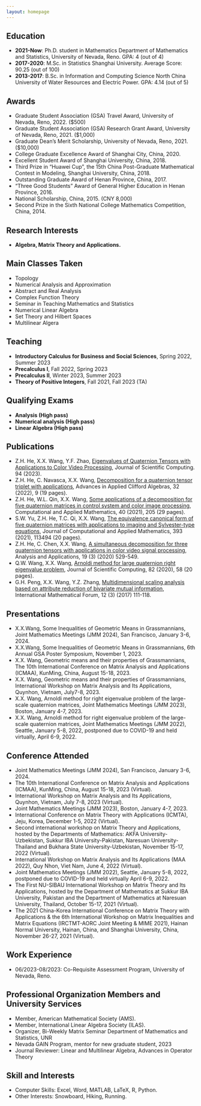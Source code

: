 ```yaml
---
layout: homepage
---
```




## Education
- **2021-Now**: Ph.D. student in Mathematics Department of Mathematics and Statistics,
 University of Nevada, Reno. GPA: 4 (out of 4)
- **2017-2020**: M.Sc. in Statistics Shanghai University. Average Score: 90.25 (out of 100)
- **2013-2017**:  B.Sc. in Information and Computing Science North China University of Water
 Resources and Electric Power. GPA: 4.14 (out of 5)

## Awards
- Graduate Student Association (GSA) Travel Award, University of Nevada, Reno, 2022. ($500)
- Graduate Student Association (GSA) Research Grant Award, University of Nevada, Reno, 2021. ($1,000)
- Graduate Dean’s Merit Scholarship, University of Nevada, Reno, 2021. ($10,000)
- College Graduate Excellence Award of Shanghai City, China, 2020.
- Excellent Student Award of Shanghai University, China, 2018.
- Third Prize in “Huawei Cup”, the 15th China Post-Graduate Mathematical Contest in Modeling, Shanghai University, China, 2018.
- Outstanding Graduate Award of Henan Province, China, 2017.
- “Three Good Students” Award of General Higher Education in Henan Province, 2016.
- National Scholarship, China, 2015. (CNY 8,000)
- Second Prize in the Sixth National College Mathematics Competition, China, 2014.

## Research Interests

- **Algebra, Matrix Theory and Applications.**  

## Main Classes Taken

- Topology
- Numerical Analysis and Approximation
- Abstract and Real Analysis
- Complex Function Theory
- Seminar in Teaching Mathematics and Statistics
- Numerical Linear Algebra
- Set Theory and Hilbert Spaces
- Multilinear Algera


## Teaching
- **Introductory Calculus for Business and Social Sciences**, Spring 2022, Summer 2023
- **Precalculus I**, Fall 2022, Spring 2023
- **Precalculus II**, Winter 2023, Summer 2023
- **Theory of Positive Integers**, Fall 2021, Fall 2023 (TA)

  
## Qualifying Exams
- **Analysis   (High pass)**
-  **Numerical analysis   (High pass)**
- **Linear Algebra  (High pass)**
 
## Publications
- 	Z.H. He, X.X. Wang, Y.F. Zhao, [Eigenvalues of Quaternion Tensors with Applications to Color Video Processing](https://doi.org/10.1007/s10915-022-02058-5), Journal of Scientific Computing. 94 (2023).
- Z.H. He, C. Navasca, X.X. Wang, [Decomposition for a quaternion tensor triplet with applications](https://doi.org/10.1007/s00006-021-01195-8), Advances in Applied Clifford Algebras, 32 (2022), 9 (19 pages).
- Z.H. He, W.L. Qin, X.X. Wang, [Some applications of a decomposition for five quaternion matrices in control system and color image processing](https://doi.org/10.1007/s40314-021-01579-3), Computational and Applied Mathematics, 40 (2021), 205 (29 pages).
- 	S.W. Yu, Z.H. He, T.C. Qi, X.X. Wang, [The equivalence canonical form of five quaternion matrices with applications to imaging and Sylvester-type equations](https://doi.org/10.1016/j.cam.2021.113494), Journal of Computational and Applied Mathematics, 393 (2021), 113494 (20 pages). 
- 	Z.H. He, C. Chen, X.X. Wang, [A simultaneous decomposition for three quaternion tensors with applications in color video signal processing](https://www.worldscientific.com/doi/10.1142/S0219530520400084), Analysis and Applications, 19 (3) (2020) 529-549. 
-	Q.W. Wang, X.X. Wang, [Arnoldi method for large quaternion right eigenvalue problem](https://doi.org/10.1007/s10915-020-01158-4), Journal of Scientific Computing, 82 (2020), 58 (20 pages).  
-	G.H. Peng, X.X. Wang, Y.Z. Zhang, [Multidimensional scaling analysis based on attribute reduction of bivariate mutual information](https://doi.org/10.12988/imf.2017.610133), International Mathematical Forum, 12 (3) (2017) 111-118. 

## Presentations
- X.X.Wang, Some Inequalities of Geometric Means in Grassmannians, Joint Mathematics Meetings (JMM 2024), San Francisco, January 3-6, 2024.
- 	X.X.Wang, Some Inequalities of Geometric Means in Grassmannians, 6th Annual GSA Poster Symposium, November 1, 2023.
- 	X.X. Wang, Geometric means and their properties of Grassmannians, The 10th International Conference on Matrix Analysis and Applications (ICMAA), KunMing, China, August 15-18, 2023.
- 	X.X. Wang, Geometric means and their properties of Grassmannians, International Workshop on Matrix Analysis and Its Applications, Quynhon, Vietnam, July7-8, 2023.
- 	X.X. Wang, Arnoldi method for right eigenvalue problem of the large-scale quaternion matrices, Joint Mathematics Meetings (JMM 2023), Boston, January 4-7, 2023.
- 	X.X. Wang, Arnoldi method for right eigenvalue problem of the large-scale quaternion matrices, Joint Mathematics Meetings (JMM 2022), Seattle, January 5-8, 2022, postponed due to COVID-19 and held virtually, April 6-9, 2022. 

## Conference Attended
- Joint Mathematics Meetings (JMM 2024), San Francisco, January 3-6, 2024.
-	The 10th International Conference on Matrix Analysis and Applications (ICMAA), KunMing, China, August 15-18, 2023 (Virtual).
-	International Workshop on Matrix Analysis and Its Applications, Quynhon, Vietnam, July 7-8, 2023 (Virtual).
-	Joint Mathematics Meetings (JMM 2023), Boston, January 4-7, 2023.
-	International Conference on Matrix Theory with Applications (ICMTA), Jeju, Korea, December 1-5, 2022 (Virtual).
-	Second international workshop on Matrix Theory and Applications, hosted by the Departments of Mathematics: AKFA University-Uzbekistan, Sukkur IBA University-Pakistan, Naresuan University-Thailand and Bukhara State University-Uzbekistan, November 15-17, 2022 (Virtual).
-	International Workshop on Matrix Analysis and Its Applications (MAA 2022), Quy Nhon, Viet Nam, June 4, 2022 (Virtual).
-	Joint Mathematics Meetings (JMM 2022), Seattle, January 5-8, 2022, postponed due to COVID-19 and held virtually April 6-9, 2022.
-	The First NU-SIBAU International Workshop on Matrix Theory and Its Applications, hosted by the Department of Mathematics at Sukkur IBA University, Pakistan and the Department of Mathematics at Naresuan University, Thailand, October 15-17, 2021 (Virtual).
-	The 2021 China-Korea International Conference on Matrix Theory with Applications & the 6th International Workshop on Matrix Inequalities and Matrix Equations (IRCTMT-AORC Joint Meeting & MIME 2021), Hainan Normal University, Hainan, China, and Shanghai University, China, November 26-27, 2021 (Virtual).

## Work Experience
- 06/2023-08/2023: Co-Requisite Assessment Program, University of Nevada, Reno.

## Professional Organization Members and University Services  
- Member, American Mathematical Society (AMS).
- Member, International Linear Algebra Society (ILAS).
- Organizer, Bi-Weekly Matrix Seminar Department of Mathematics and Statistics, UNR
- Nevada GAIN   Program, mentor for new graduate student, 2023	
- Journal Reviewer: Linear and Multilinear Algebra,  Advances in Operator Theory
  

 

## Skill and Interests

- Computer Skills: Excel, Word, MATLAB, LaTeX, R, Python.
- Other Interests: Snowboard, Hiking, Running. 

